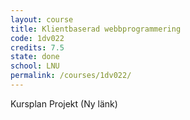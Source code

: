 ```yaml
---
layout: course
title: Klientbaserad webbprogrammering
code: 1dv022
credits: 7.5
state: done
school: LNU
permalink: /courses/1dv022/
---
```


Kursplan
Projekt (Ny länk)